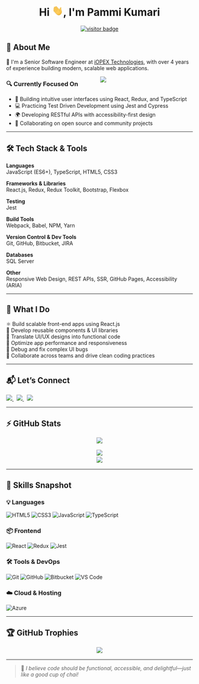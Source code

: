 <h1 align="center">Hi <img src="https://raw.githubusercontent.com/ABSphreak/ABSphreak/master/gifs/Hi.gif" width="30px">, I'm Pammi Kumari</h1>

<p align="center">
  <a href="https://visitor-badge.laobi.icu/badge?page_id=PammiKumari1234">
    <img src="https://visitor-badge.laobi.icu/badge?page_id=PammiKumari1234" alt="visitor badge"/>
  </a>
</p>

## 💼 About Me

👋 I'm a Senior Software Engineer at [iOPEX Technologies](https://www.iopex.com/), with over 4 years of experience building modern, scalable web applications.

<img align="right" width="250" src="https://media.giphy.com/media/TEnXkcsHrP4YedChhA/giphy.gif" />

### 🔍 Currently Focused On
- 🚀 Building intuitive user interfaces using React, Redux, and TypeScript
- 💻 Practicing Test Driven Development using Jest and Cypress
- 🌍 Developing RESTful APIs with accessibility-first design
- 🤝 Collaborating on open source and community projects

---

## 🛠️ Tech Stack & Tools

**Languages**  
JavaScript (ES6+), TypeScript, HTML5, CSS3

**Frameworks & Libraries**  
React.js, Redux, Redux Toolkit, Bootstrap, Flexbox

**Testing**  
Jest

**Build Tools**  
Webpack, Babel, NPM, Yarn

**Version Control & Dev Tools**  
Git, GitHub, Bitbucket, JIRA

**Databases**  
SQL Server

**Other**  
Responsive Web Design, REST APIs, SSR, GitHub Pages, Accessibility (ARIA)

---

## 💼 What I Do

⚛️ Build scalable front-end apps using React.js  
🧱 Develop reusable components & UI libraries  
🧩 Translate UI/UX designs into functional code  
🚀 Optimize app performance and responsiveness  
🐞 Debug and fix complex UI bugs  
🔄 Collaborate across teams and drive clean coding practices  

---

## 📬 Let’s Connect

<a href="https://www.linkedin.com/in/pammi-kumari-099978179/" target="_blank">
  <img src="https://img.shields.io/badge/-LinkedIn-0077B5?style=for-the-badge&logo=Linkedin&logoColor=white" />
</a>
&nbsp;
<a href="mailto:pammisao1234@gmail.com">
  <img src="https://img.shields.io/badge/-Gmail-D14836?style=for-the-badge&logo=Gmail&logoColor=white" />
</a>
&nbsp;
<a href="https://github.com/PammiKumari1234">
  <img src="https://img.shields.io/badge/GitHub-181717.svg?style=for-the-badge&logo=GitHub&logoColor=white" />
</a>

---

## ⚡ GitHub Stats

<p align="center">
  <img src="https://github-readme-streak-stats.herokuapp.com/?user=PammiKumari1234&theme=gruvbox" />
</p>

<p align="center">
  <img src="https://github-readme-stats.vercel.app/api?username=PammiKumari1234&show_icons=true&theme=gruvbox" />
  <br/>
  <img src="https://github-readme-stats.vercel.app/api/top-langs/?username=PammiKumari1234&layout=compact&theme=gruvbox" />
</p>

---

## 🌱 Skills Snapshot

### 💡 Languages
![HTML5](https://img.shields.io/badge/HTML5-E34F26.svg?style=for-the-badge&logo=HTML5&logoColor=white)
![CSS3](https://img.shields.io/badge/CSS3-1572B6.svg?style=for-the-badge&logo=CSS3&logoColor=white)
![JavaScript](https://img.shields.io/badge/JavaScript-F7DF1E.svg?style=for-the-badge&logo=JavaScript&logoColor=black)
![TypeScript](https://img.shields.io/badge/TypeScript-007ACC.svg?style=for-the-badge&logo=TypeScript&logoColor=white)

### 📦 Frontend
![React](https://img.shields.io/badge/React-61DAFB.svg?style=for-the-badge&logo=React&logoColor=black)
![Redux](https://img.shields.io/badge/Redux-764ABC.svg?style=for-the-badge&logo=Redux&logoColor=white)
![Jest](https://img.shields.io/badge/Jest-C21325?style=for-the-badge&logo=Jest&logoColor=white)

### 🛠️ Tools & DevOps
![Git](https://img.shields.io/badge/Git-F05032.svg?style=for-the-badge&logo=Git&logoColor=white)
![GitHub](https://img.shields.io/badge/GitHub-181717.svg?style=for-the-badge&logo=GitHub&logoColor=white)
![Bitbucket](https://img.shields.io/badge/Bitbucket-0052CC.svg?style=for-the-badge&logo=Bitbucket&logoColor=white)
![VS Code](https://img.shields.io/badge/VS%20Code-007ACC.svg?style=for-the-badge&logo=visual-studio-code&logoColor=white)

### ☁️ Cloud & Hosting
![Azure](https://img.shields.io/badge/Azure-0089D6.svg?style=for-the-badge&logo=Microsoft-Azure&logoColor=white)

---

## 🏆 GitHub Trophies

<p align="center">
  <img src="https://github-profile-trophy.vercel.app/?username=PammiKumari1234&theme=gruvbox&row=1&column=6" />
</p>

---

> 🎯 *I believe code should be functional, accessible, and delightful—just like a good cup of chai!*

